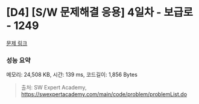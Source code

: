 # [D4] [S/W 문제해결 응용] 4일차 - 보급로 - 1249 

[문제 링크](https://swexpertacademy.com/main/code/problem/problemDetail.do?contestProbId=AV15QRX6APsCFAYD) 

### 성능 요약

메모리: 24,508 KB, 시간: 139 ms, 코드길이: 1,856 Bytes



> 출처: SW Expert Academy, https://swexpertacademy.com/main/code/problem/problemList.do